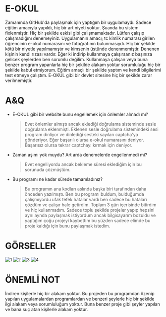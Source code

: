 # E-OKUL
Zamanında GitHub'da paylaşmak için yaptığım bir uygulamaydı. Sadece eğitim amacıyla yapıldı, hiç bir art niyeti yoktur. Şuanda bu sistem fixlenmiştir. Hiç bir şekilde eskisi gibi çalışmamaktadır. Lütfen çalışıp çalışmadığını denemeyiniz. Uygulamanın amacı; tc kimlik numarası girilen öğrencinin e-okul numarasını ve fotoğrafının bulunmasıydı. Hiç bir şekilde kötü bir niyetle yapılmamıştır ve kimsenin üstünde denenmemiştir. Denenen kişinin kendi rızası vardır. Eğer ki indirip kullanmaya çalışırsanız başınıza gelicek şeylerden ben sorumlu değilim. Kullanmaya çalışan veya buna benzer program yapanlarla hiç bir şekilde alakam yoktur sorumluluğu hiç bir şekilde kabul etmiyorum. Eğitim amaçlı bir şekilde yaptım ve kendi bilgilerimi test etmeye çalıştım. E-OKUL gibi bir devlet sitesine hiç bir şekilde zarar verilmemiştir.

# A&Q
- E-OKUL gibi bir website bunu engellemek için önlemler almadı mı?
  > Evet önlemler almıştı ancak eklediği doğrulama sisteminde sesle doğrulama eklenmişti. Eklenen sesle doğrulama sistemindeki sesi program dinliyor ve dinlediği sesteki sayıları captcha'ya gönderiyor. Eğer başarılı olursa e-okul numarasını deniyor. Başarısız olursa tekrar captchayı kırmak için deniyor.
- Zaman aşımı yok muydu? Art arda denemelerde engellenmedi mi?
  > Evet engelliyordu ancak bekleme süresi eklediğim için bu sorunuda çözmüştüm.
- Bu programı ne kadar sürede tamamladınız?
  > Bu programın ana kodları aslında başka biri tarafından daha önceden yazılmıştı. Ben bu programı buldum, bulduğumda çalışmıyordu ufak tefek hatalar vardı ben sadece bu hataları çözdüm ve çalışır hale getirdim. Toplam 3 gün içerisinde bitirdim ve hiç kullanmadım. Sadece toplu şekilde projeler yapıp hepsini aynı aynda paylaşmak istiyordum ancak bilgisayarım bozuldu ve yaptığım çoğu projeyi kaybettim bu yüzden sadece elimde bu proje kaldığı için bunu paylaşmak istedim.

# GÖRSELLER
![1](https://github.com/sanershi/eokul/assets/73155590/78736f8b-74f8-4ab2-9b3f-137a68f3ec05)
![2](https://github.com/sanershi/eokul/assets/73155590/a104cb52-4ce8-4f05-a9d4-db0fbf2ff85c)
![3](https://github.com/sanershi/eokul/assets/73155590/dfbbe9ad-ed77-45ff-9304-8541abc8ad8c)
![4](https://github.com/sanershi/eokul/assets/73155590/4dec6838-3fa8-4a7b-9b95-24de94395376)

# ÖNEMLİ NOT
İndiren kişilerle hiç bir alakam yoktur. Bu projeden bu programdan özenip yapılan uygulamalardan programlardan ve benzeri şeylerle hiç bir şekilde ilgi alakam veya sorumluluğum yoktur. Buna benzer proje gibi şeyler yapılan ve bana suç atan kişilerle alakam yoktur.
